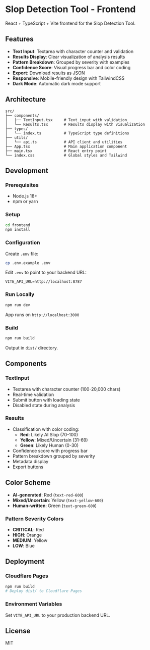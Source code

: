 # Slop Detection Tool - Frontend

React + TypeScript + Vite frontend for the Slop Detection Tool.

## Features

- **Text Input**: Textarea with character counter and validation
- **Results Display**: Clear visualization of analysis results
- **Pattern Breakdown**: Grouped by severity with examples
- **Confidence Score**: Visual progress bar and color coding
- **Export**: Download results as JSON
- **Responsive**: Mobile-friendly design with TailwindCSS
- **Dark Mode**: Automatic dark mode support

## Architecture

```
src/
├── components/
│   ├── TextInput.tsx     # Text input with validation
│   └── Results.tsx       # Results display with visualization
├── types/
│   └── index.ts          # TypeScript type definitions
├── utils/
│   └── api.ts            # API client and utilities
├── App.tsx               # Main application component
├── main.tsx              # React entry point
└── index.css             # Global styles and Tailwind
```

## Development

### Prerequisites

- Node.js 18+
- npm or yarn

### Setup

```bash
cd frontend
npm install
```

### Configuration

Create `.env` file:

```bash
cp .env.example .env
```

Edit `.env` to point to your backend URL:

```
VITE_API_URL=http://localhost:8787
```

### Run Locally

```bash
npm run dev
```

App runs on `http://localhost:3000`

### Build

```bash
npm run build
```

Output in `dist/` directory.

## Components

### TextInput

- Textarea with character counter (100-20,000 chars)
- Real-time validation
- Submit button with loading state
- Disabled state during analysis

### Results

- Classification with color coding:
  - **Red**: Likely AI Slop (70-100)
  - **Yellow**: Mixed/Uncertain (31-69)
  - **Green**: Likely Human (0-30)
- Confidence score with progress bar
- Pattern breakdown grouped by severity
- Metadata display
- Export buttons

## Color Scheme

- **AI-generated**: Red (`text-red-600`)
- **Mixed/Uncertain**: Yellow (`text-yellow-600`)
- **Human-written**: Green (`text-green-600`)

### Pattern Severity Colors

- **CRITICAL**: Red
- **HIGH**: Orange
- **MEDIUM**: Yellow
- **LOW**: Blue

## Deployment

### Cloudflare Pages

```bash
npm run build
# Deploy dist/ to Cloudflare Pages
```

### Environment Variables

Set `VITE_API_URL` to your production backend URL.

## License

MIT
